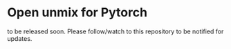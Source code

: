 # Open unmix for Pytorch

to be released soon. Please follow/watch to this repository to be notified for updates.
